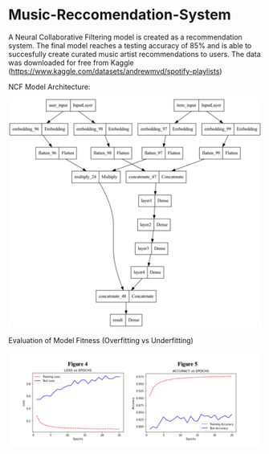 # Music-Reccomendation-System

A Neural Collaborative Filtering model is created as a recommendation system. The final model reaches a testing accuracy of 85% and 
is able to succesfully create curated music artist recommendations to users. The data was downloaded for free from Kaggle (https://www.kaggle.com/datasets/andrewmvd/spotify-playlists)

NCF Model Architecture:
<p style='vertical-align:middle; display:inline;' width="400" height="500">
    <!-- <img src="images/CNN_arch_2.jpeg?raw=true"/> -->
    <img src="https://github.com/brp221/Music-Reccomendation-System/blob/main/Images/model.png?raw=true"/>
</p>


Evaluation of Model Fitness (Overfitting vs Underfitting)
<p style='vertical-align:middle; display:inline;'>
    <!-- <img src="images/CNN_arch_2.jpeg?raw=true"/> -->
    <img src="https://github.com/brp221/Music-Reccomendation-System/blob/main/Images/Accuracy_&_Loss_.png?raw=true"/>
</p>


